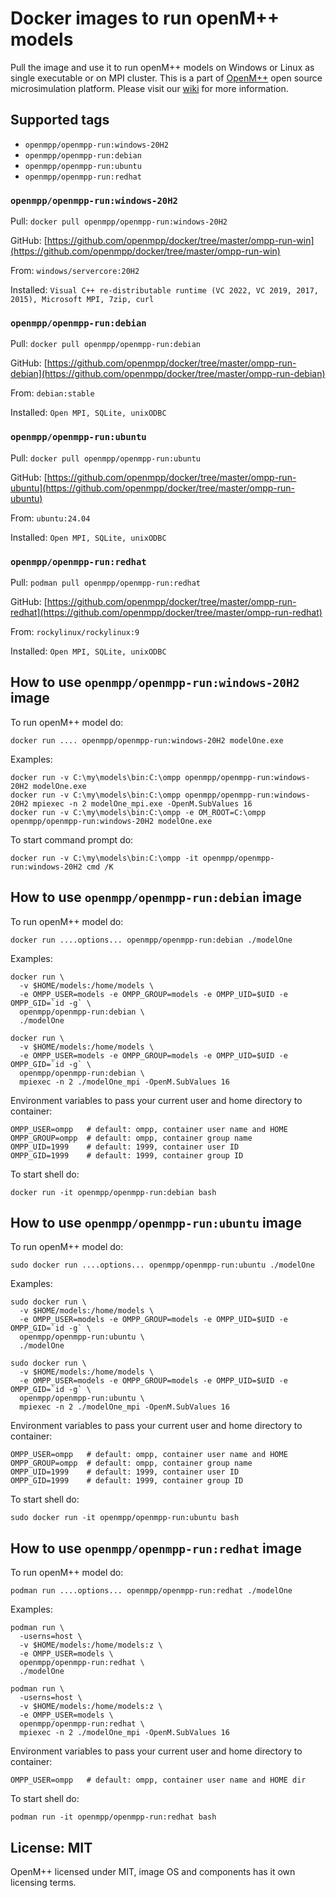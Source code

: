 # Docker images to run openM++ models

Pull the image and use it to run openM++ models on Windows or Linux as single executable or on MPI cluster.
This is a part of [OpenM++](http://www.openmpp.org/) open source microsimulation platform.
Please visit our [wiki](https://github.com/openmpp/openmpp.github.io/wiki) for more information.

## Supported tags

- `openmpp/openmpp-run:windows-20H2`
- `openmpp/openmpp-run:debian`
- `openmpp/openmpp-run:ubuntu`
- `openmpp/openmpp-run:redhat`

### `openmpp/openmpp-run:windows-20H2`

Pull: `docker pull openmpp/openmpp-run:windows-20H2`

GitHub: [https://github.com/openmpp/docker/tree/master/ompp-run-win](https://github.com/openmpp/docker/tree/master/ompp-run-win)

From: `windows/servercore:20H2`

Installed: `Visual C++ re-distributable runtime (VC 2022, VC 2019, 2017, 2015), Microsoft MPI, 7zip, curl`

### `openmpp/openmpp-run:debian`

Pull: `docker pull openmpp/openmpp-run:debian`

GitHub: [https://github.com/openmpp/docker/tree/master/ompp-run-debian](https://github.com/openmpp/docker/tree/master/ompp-run-debian)

From: `debian:stable`

Installed: `Open MPI, SQLite, unixODBC`

### `openmpp/openmpp-run:ubuntu`

Pull: `docker pull openmpp/openmpp-run:ubuntu`

GitHub: [https://github.com/openmpp/docker/tree/master/ompp-run-ubuntu](https://github.com/openmpp/docker/tree/master/ompp-run-ubuntu)

From: `ubuntu:24.04`

Installed: `Open MPI, SQLite, unixODBC`

### `openmpp/openmpp-run:redhat`

Pull: `podman pull openmpp/openmpp-run:redhat`

GitHub: [https://github.com/openmpp/docker/tree/master/ompp-run-redhat](https://github.com/openmpp/docker/tree/master/ompp-run-redhat)

From: `rockylinux/rockylinux:9`

Installed: `Open MPI, SQLite, unixODBC`

## How to use `openmpp/openmpp-run:windows-20H2` image

To run openM++ model do:
```
docker run .... openmpp/openmpp-run:windows-20H2 modelOne.exe
```

Examples:
```
docker run -v C:\my\models\bin:C:\ompp openmpp/openmpp-run:windows-20H2 modelOne.exe
docker run -v C:\my\models\bin:C:\ompp openmpp/openmpp-run:windows-20H2 mpiexec -n 2 modelOne_mpi.exe -OpenM.SubValues 16
docker run -v C:\my\models\bin:C:\ompp -e OM_ROOT=C:\ompp openmpp/openmpp-run:windows-20H2 modelOne.exe
```
  
To start command prompt do:
```
docker run -v C:\my\models\bin:C:\ompp -it openmpp/openmpp-run:windows-20H2 cmd /K
```

## How to use `openmpp/openmpp-run:debian` image

To run openM++ model do:
```
docker run ....options... openmpp/openmpp-run:debian ./modelOne
```

Examples:
```
docker run \
  -v $HOME/models:/home/models \
  -e OMPP_USER=models -e OMPP_GROUP=models -e OMPP_UID=$UID -e OMPP_GID=`id -g` \
  openmpp/openmpp-run:debian \
  ./modelOne

docker run \
  -v $HOME/models:/home/models \
  -e OMPP_USER=models -e OMPP_GROUP=models -e OMPP_UID=$UID -e OMPP_GID=`id -g` \
  openmpp/openmpp-run:debian \
  mpiexec -n 2 ./modelOne_mpi -OpenM.SubValues 16
```

Environment variables to pass your current user and home directory to container:
```
OMPP_USER=ompp   # default: ompp, container user name and HOME
OMPP_GROUP=ompp  # default: ompp, container group name
OMPP_UID=1999    # default: 1999, container user ID
OMPP_GID=1999    # default: 1999, container group ID
```

To start shell do:
```
docker run -it openmpp/openmpp-run:debian bash
```

## How to use `openmpp/openmpp-run:ubuntu` image

To run openM++ model do:
```
sudo docker run ....options... openmpp/openmpp-run:ubuntu ./modelOne
```

Examples:
```
sudo docker run \
  -v $HOME/models:/home/models \
  -e OMPP_USER=models -e OMPP_GROUP=models -e OMPP_UID=$UID -e OMPP_GID=`id -g` \
  openmpp/openmpp-run:ubuntu \
  ./modelOne

sudo docker run \
  -v $HOME/models:/home/models \
  -e OMPP_USER=models -e OMPP_GROUP=models -e OMPP_UID=$UID -e OMPP_GID=`id -g` \
  openmpp/openmpp-run:ubuntu \
  mpiexec -n 2 ./modelOne_mpi -OpenM.SubValues 16
```

Environment variables to pass your current user and home directory to container:
```
OMPP_USER=ompp   # default: ompp, container user name and HOME
OMPP_GROUP=ompp  # default: ompp, container group name
OMPP_UID=1999    # default: 1999, container user ID
OMPP_GID=1999    # default: 1999, container group ID
```

To start shell do:
```
sudo docker run -it openmpp/openmpp-run:ubuntu bash
```

## How to use `openmpp/openmpp-run:redhat` image

To run openM++ model do:
```
podman run ....options... openmpp/openmpp-run:redhat ./modelOne
```

Examples:
```
podman run \
  -userns=host \
  -v $HOME/models:/home/models:z \
  -e OMPP_USER=models \
  openmpp/openmpp-run:redhat \
  ./modelOne

podman run \
  -userns=host \
  -v $HOME/models:/home/models:z \
  -e OMPP_USER=models \
  openmpp/openmpp-run:redhat \
  mpiexec -n 2 ./modelOne_mpi -OpenM.SubValues 16
```

Environment variables to pass your current user and home directory to container:
```
OMPP_USER=ompp   # default: ompp, container user name and HOME dir
```

To start shell do:
```
podman run -it openmpp/openmpp-run:redhat bash
```

## License: MIT

OpenM++ licensed under MIT, image OS and components has it own licensing terms.
